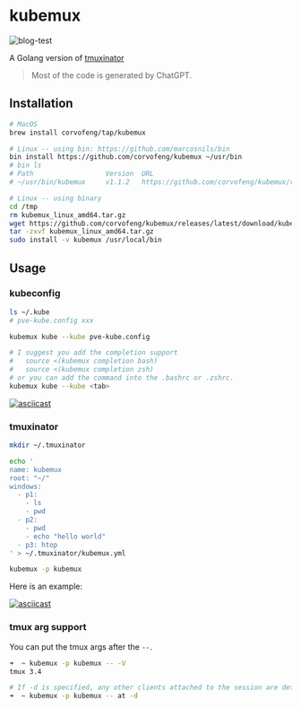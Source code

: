 # kubemux


![blog-test](https://github.com/corvofeng/kubemux/assets/12025071/375541b7-927f-485d-bd75-36edc39bbae2)


A Golang version of [tmuxinator](https://github.com/tmuxinator/tmuxinator)

> Most of the code is generated by ChatGPT.

## Installation

```bash
# MacOS
brew install corvofeng/tap/kubemux

# Linux -- using bin: https://github.com/marcosnils/bin
bin install https://github.com/corvofeng/kubemux ~/usr/bin
# bin ls
# Path                  Version  URL                                                       Status
# ~/usr/bin/kubemux     v1.1.2   https://github.com/corvofeng/kubemux/releases/tag/v1.1.2  OK

# Linux -- using binary
cd /tmp
rm kubemux_linux_amd64.tar.gz
wget https://github.com/corvofeng/kubemux/releases/latest/download/kubemux_linux_amd64.tar.gz
tar -zxvf kubemux_linux_amd64.tar.gz
sudo install -v kubemux /usr/local/bin
```

## Usage

### kubeconfig

```bash
ls ~/.kube
# pve-kube.config xxx

kubemux kube --kube pve-kube.config

# I suggest you add the completion support
#   source <(kubemux completion bash)
#   source <(kubemux completion zsh)
# or you can add the command into the .bashrc or .zshrc.
kubemux kube --kube <tab>
```

[![asciicast](https://asciinema.org/a/9lB50c5mndYfl0jBZLaG8ymdg.svg)](https://asciinema.org/a/9lB50c5mndYfl0jBZLaG8ymdg)


### tmuxinator

```bash
mkdir ~/.tmuxinator

echo '
name: kubemux
root: "~/"
windows:
  - p1:
    - ls
    - pwd
  - p2:
    - pwd
    - echo "hello world"
  - p3: htop
' > ~/.tmuxinator/kubemux.yml

kubemux -p kubemux
```
Here is an example:

[![asciicast](https://asciinema.org/a/6kYCveJwVr4Sggj8QhqlsCKLm.svg)](https://asciinema.org/a/6kYCveJwVr4Sggj8QhqlsCKLm)


### tmux arg support

You can put the tmux args after the `--`.

```bash
➜  ~ kubemux -p kubemux -- -V
tmux 3.4

# If -d is specified, any other clients attached to the session are detached.
➜  ~ kubemux -p kubemux -- at -d
```

